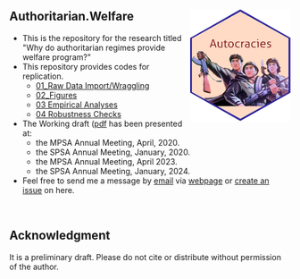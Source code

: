 ## Authoritarian.Welfare <img src="autocrats.png" width="180" height= "200" align="right" /> <br />  
- This is the repository for the research titled "Why do authoritarian regimes provide welfare program?"
- This repository provides codes for replication.
  - [01_Raw Data Import/Wraggling](https://github.com/pherephobia/Authoritarian.Welfare/blob/df045631b858688901f6b39f15f4ba50f56e297f/Command_files/01_AutoWelf_Raw_data.R)
  - [02_Figures](https://github.com/pherephobia/Authoritarian.Welfare/blob/df045631b858688901f6b39f15f4ba50f56e297f/Command_files/02_AutoWelf_Figures.R)
  - [03 Empirical Analyses](https://github.com/pherephobia/Authoritarian.Welfare/blob/df045631b858688901f6b39f15f4ba50f56e297f/Command_files/03_AutoWelf_Analysis.R)
  - [04 Robustness Checks](https://github.com/pherephobia/Authoritarian.Welfare/blob/df045631b858688901f6b39f15f4ba50f56e297f/Command_files/04_Robustness%20Checks.R)
- The Working draft ([pdf](https://github.com/pherephobia/Authoritarian.Welfare/blob/master/Documents/2_Manuscript/Park_2020_Manuscript.pdf(https://github.com/pherephobia/Authoritarian.Welfare/blob/df045631b858688901f6b39f15f4ba50f56e297f/Documents/2_Manuscript/working_manuscript.pdf)) has been presented at:
  - the MPSA Annual Meeting, April, 2020.
  - the SPSA Annual Meeting, January, 2020.
  - the MPSA Annual Meeting, April 2023.
  - the SPSA Annual Meeting, January, 2024.
- Feel free to send me a message by [email](sp23@email.sc.edu) via [webpage](sanghoon-park.com) or [create an issue](https://github.com/pherephobia/Authoritarian.Welfare/issues) on here. 
<br />

## Acknowledgment
It is a preliminary draft. Please do not cite or distribute without permission of the author.
